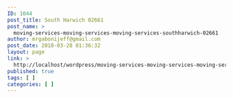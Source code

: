 ```yaml
---
ID: 1044
post_title: South Harwich 02661
post_name: >
  moving-services-moving-services-moving-services-southharwich-02661
author: mrgabonijeff@gmail.com
post_date: 2018-03-28 01:36:32
layout: page
link: >
  http://localhost/wordpress/moving-services-moving-services-moving-services-southharwich-02661/
published: true
tags: [ ]
categories: [ ]
---
```

